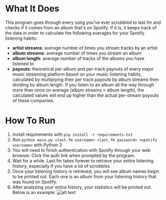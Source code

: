 # What It Does
This program goes through every song you've ever scrobbled to last.fm and checks if it comes from an album that's on Spotify. If it is, it keeps track of the data in order to calculate the following averages for your Spotify listening habits:
* **artist streams**: average number of times you stream tracks by an artist
* **album streams**: average number of times you stream an album
* **album length**: average number of tracks of the albums you have listened to
* **payouts**: theoretical per-album and per-track payouts of every major music streaming platform based on your music listening habits, calculated by multiplying their per track payouts by album streams then dividing by album length. If you listen to an album all the way through more than once on average (album streams > album length), the calculated values will end up higher than the actual per-stream payouts of these companies.

# How To Run
1. Install requirements with `pip install -r requirements.txt`
1. Run `python main.py <last.fm username> <last.fm password> <spotify username>` with Python 3
1. You will need to finish authentication with Spotify through your web browser. Click the auth link when prompted by the program.
1. Wait for a while. Last.fm takes forever to retrieve your entire listening history, especially if you have a lot of scrobbles.
1. Once your listening history is retrieved, you will see album names begin to be printed out. Each one is an album from your listening history that was found on Spotify.
1. After analyzing your entire history, your statistics will be printed out. Below is an example:
![alt text](https://i.imgur.com/tJgZK32.png "Streaming Info")
